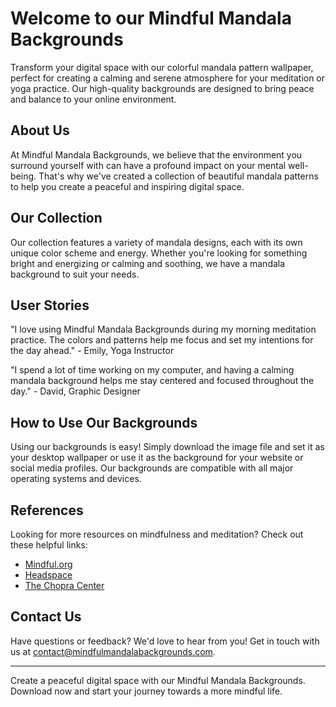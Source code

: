 <!--font:Montserrat-->

# Welcome to our Mindful Mandala Backgrounds

Transform your digital space with our colorful mandala pattern wallpaper, perfect for creating a calming and serene atmosphere for your meditation or yoga practice. Our high-quality backgrounds are designed to bring peace and balance to your online environment.

## About Us

At Mindful Mandala Backgrounds, we believe that the environment you surround yourself with can have a profound impact on your mental well-being. That's why we've created a collection of beautiful mandala patterns to help you create a peaceful and inspiring digital space.

## Our Collection

Our collection features a variety of mandala designs, each with its own unique color scheme and energy. Whether you're looking for something bright and energizing or calming and soothing, we have a mandala background to suit your needs.

## User Stories

"I love using Mindful Mandala Backgrounds during my morning meditation practice. The colors and patterns help me focus and set my intentions for the day ahead." - Emily, Yoga Instructor

"I spend a lot of time working on my computer, and having a calming mandala background helps me stay centered and focused throughout the day." - David, Graphic Designer

## How to Use Our Backgrounds

Using our backgrounds is easy! Simply download the image file and set it as your desktop wallpaper or use it as the background for your website or social media profiles. Our backgrounds are compatible with all major operating systems and devices.

## References

Looking for more resources on mindfulness and meditation? Check out these helpful links:

- [Mindful.org](#)
- [Headspace](#)
- [The Chopra Center](#)

## Contact Us

Have questions or feedback? We'd love to hear from you! Get in touch with us at [contact@mindfulmandalabackgrounds.com](mailto:contact@mindfulmandalabackgrounds.com).

---

Create a peaceful digital space with our Mindful Mandala Backgrounds. Download now and start your journey towards a more mindful life.

<!--

Write me content for website with wallpaper which alt text is:

"A colorful mandala pattern for a yoga or meditation website"

The name/title of the page should not be 1:1 copy of the alt text but rather a real content of the website which is using this wallpaper.

- Use markdown format 
- Start with heading
- Heading should be short and concise
- The content should look like a real website 
- The website should not be about the wallpaper, wallpaper is just a related background
- Heading should be contain work "wallpaper" or "background"
- Include real sections like references, contact, user stories, etc. use things relevant to the page purpose.
- Feel free to use structure like headings, bullets, numbering, blockquotes, paragraphs, horizontal lines, etc.
- You can use formatting like bold or _italic_
- You can include UTF-8 emojis
- Links should be only #hash anchors (and you can refer to the document itself)
- Do not include images


---


# Welcome to our Mindful Mandala Backgrounds

Transform your digital space with our colorful mandala pattern wallpaper, perfect for creating a calming and serene atmosphere for your meditation or yoga practice. Our high-quality backgrounds are designed to bring peace and balance to your online environment.

## About Us

At Mindful Mandala Backgrounds, we believe that the environment you surround yourself with can have a profound impact on your mental well-being. That's why we've created a collection of beautiful mandala patterns to help you create a peaceful and inspiring digital space.

## Our Collection

Our collection features a variety of mandala designs, each with its own unique color scheme and energy. Whether you're looking for something bright and energizing or calming and soothing, we have a mandala background to suit your needs.

## User Stories

"I love using Mindful Mandala Backgrounds during my morning meditation practice. The colors and patterns help me focus and set my intentions for the day ahead." - Emily, Yoga Instructor

"I spend a lot of time working on my computer, and having a calming mandala background helps me stay centered and focused throughout the day." - David, Graphic Designer

## How to Use Our Backgrounds

Using our backgrounds is easy! Simply download the image file and set it as your desktop wallpaper or use it as the background for your website or social media profiles. Our backgrounds are compatible with all major operating systems and devices.

## References

Looking for more resources on mindfulness and meditation? Check out these helpful links:

- [Mindful.org](#)
- [Headspace](#)
- [The Chopra Center](#)

## Contact Us

Have questions or feedback? We'd love to hear from you! Get in touch with us at [contact@mindfulmandalabackgrounds.com](mailto:contact@mindfulmandalabackgrounds.com).

---

Create a peaceful digital space with our Mindful Mandala Backgrounds. Download now and start your journey towards a more mindful life.

-->
